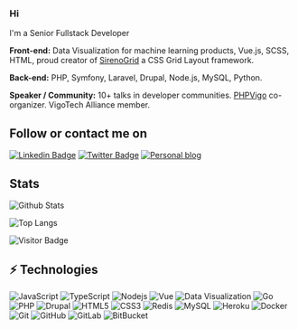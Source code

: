 ### Hi

I'm a Senior Fullstack Developer

**Front-end:** Data Visualization for machine learning products, Vue.js, SCSS, HTML, proud creator of [SirenoGrid](https://github.com/sergiocarracedo/sireno-grid) a CSS Grid Layout framework.

**Back-end:** PHP, Symfony, Laravel, Drupal, Node.js, MySQL, Python.

**Speaker / Community:** 10+ talks in developer communities. [PHPVigo](https://phpvigo.com/) co-organizer. VigoTech Alliance member. 


## Follow or contact me on

[![Linkedin Badge](https://img.shields.io/badge/-Linkedin-0077B5?style=flat-square&logo=LinkedIn&logoColor=white&link=https://www.linkedin.com/in/sergiocarracedo/)](https://www.linkedin.com/in/sergiocarracedo/)
[![Twitter Badge](https://img.shields.io/badge/-@sergiocarracedo-1DA1F2?style=flat-square&logo=Twitter&logoColor=white)](https://twitter.com/sergiocarracedo)
[![Personal blog](https://img.shields.io/badge/-sergiocarracedo.es-004262?style=flat-square&logo=Blogger&logoColor=white)](https://sergiocarracedo.es)

## Stats

![Github Stats](https://github-readme-stats.vercel.app/api?username=sergiocarracedo&show_icons=true&theme=dark)

![Top Langs](https://github-readme-stats.vercel.app/api/top-langs/?username=sergiocarracedo&layout=compact&theme=dark)

![Visitor Badge](https://visitor-badge.laobi.icu/badge?page_id=sergiocarracedo.sergiocarracedo)

## ⚡ Technologies

![JavaScript](https://img.shields.io/badge/-JavaScript-black?style=flat-square&logo=javascript)
![TypeScript](https://img.shields.io/badge/-TypeScript-black?style=flat-square&logo=typescript)
![Nodejs](https://img.shields.io/badge/-Nodejs-black?style=flat-square&logo=Node.js)
![Vue](https://img.shields.io/badge/-Vue-black?style=flat-square&logo=Vue.js)
![Data Visualization](https://img.shields.io/badge/-Data+Visualization-0678BE?style=flat-square)
![Go](https://img.shields.io/badge/-GO-black?style=flat-square&logo=go)
![PHP](https://img.shields.io/badge/-PHP-black?style=flat-square&logo=PHP)
![Drupal](https://img.shields.io/badge/-Drupal-0678BE?style=flat-square&logo=Drupal)
![HTML5](https://img.shields.io/badge/-HTML5-E34F26?style=flat-square&logo=html5&logoColor=white)
![CSS3](https://img.shields.io/badge/-CSS3-1572B6?style=flat-square&logo=css3)
![Redis](https://img.shields.io/badge/-Redis-black?style=flat-square&logo=Redis)
![MySQL](https://img.shields.io/badge/-MySQL-black?style=flat-square&logo=mysql)
![Heroku](https://img.shields.io/badge/-Heroku-430098?style=flat-square&logo=heroku)
![Docker](https://img.shields.io/badge/-Docker-black?style=flat-square&logo=docker)
![Git](https://img.shields.io/badge/-Git-black?style=flat-square&logo=git)
![GitHub](https://img.shields.io/badge/-GitHub-181717?style=flat-square&logo=github)
![GitLab](https://img.shields.io/badge/-GitLab-FCA121?style=flat-square&logo=gitlab)
![BitBucket](https://img.shields.io/badge/-BitBucket-darkblue?style=flat-square&logo=bitbucket)
